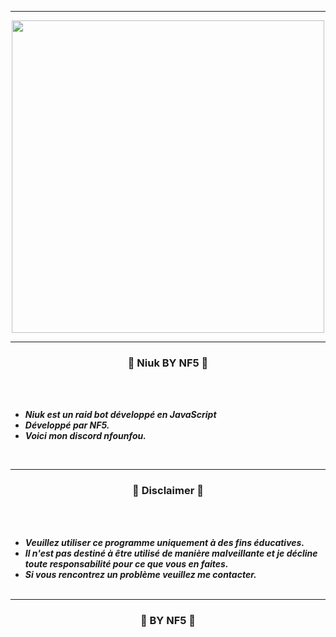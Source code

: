 

-----
<p align="center">
<img src="https://cdn.discordapp.com/attachments/1227738671009107969/1391761805986103360/telecharge_1.jpg?ex=686d12b0&is=686bc130&hm=be478109aed2f98fd7195a94d2fda25cfd4cef1679db4a6725a53dc652e7cd84", width="500", height="500">
</p>


-----

### <p align="center">🦎 Niuk BY NF5 🦎</p>

<br><br>
* ***Niuk est un raid bot développé en JavaScript***
* ***Développé par NF5.***
* ***Voici mon discord nfounfou.***
</p>
<br>

-----






### <p align="center">📌 Disclaimer 📌</p>

<br><br>
* ***Veuillez utiliser ce programme uniquement à des fins éducatives.***
* ***Il n'est pas destiné à être utilisé de manière malveillante et je décline toute responsabilité pour ce que vous en faites.***
* ***Si vous rencontrez un problème veuillez me contacter.***
<br><br>

-----

### <p align="center">🧨 BY NF5 🧨</p>
